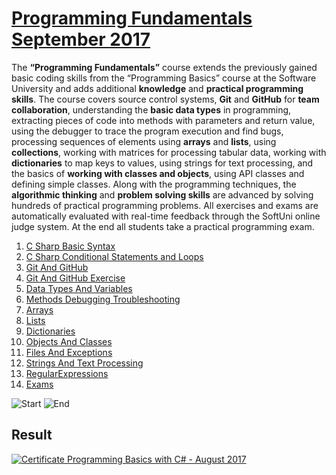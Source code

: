 # [Programming Fundamentals September 2017](https://softuni.bg/trainings/1712/programming-fundamentals-september-2017 "Programming Fundamentals September 2017")

The **“Programming Fundamentals”** course extends the previously gained basic coding skills from the “Programming Basics” course at the Software University and adds additional **knowledge** and **practical programming skills**. The course covers source control systems, **Git** and **GitHub** for **team collaboration**, understanding the **basic data types** in programming, extracting pieces of code into methods with parameters and return value, using the debugger to trace the program execution and find bugs, processing sequences of elements using **arrays** and **lists**, using **collections**, working with matrices for processing tabular data, working with **dictionaries** to map keys to values, using strings for text processing, and the basics of **working with classes and objects**, using API classes and defining simple classes. Along with the programming techniques, the **algorithmic thinking** and **problem solving skills** are advanced by solving hundreds of practical programming problems. All exercises and exams are automatically evaluated with real-time feedback through the SoftUni online judge system. At the end all students take a practical programming exam.

1. <a href="https://github.com/Steffkn/SoftUni/tree/master/C%23/02.TechModule-09.2017/Fundamentals/01.CSharpBasicSyntax"> C Sharp Basic Syntax</a>
2. <a href="https://github.com/Steffkn/SoftUni/tree/master/C%23/02.TechModule-09.2017/Fundamentals/02.CSharpConditionalStatementsLoops"> C Sharp Conditional Statements  and Loops</a>
3. <a href="https://github.com/Steffkn/SoftUni/tree/master/C%23/02.TechModule-09.2017/Fundamentals/03.GitAndGitHubHW"> Git And GitHub</a>
4. <a href="https://github.com/Steffkn/SoftUni/tree/master/C%23/02.TechModule-09.2017/Fundamentals/04.GitAndGitHubExerciseHW"> Git And GitHub Exercise</a>
5. <a href="https://github.com/Steffkn/SoftUni/tree/master/C%23/02.TechModule-09.2017/Fundamentals/05.DataTypesAndVariables"> Data Types And Variables</a>
6. <a href="https://github.com/Steffkn/SoftUni/tree/master/C%23/02.TechModule-09.2017/Fundamentals/06.MethodsDebuggingTroubleshooting"> Methods Debugging Troubleshooting</a>
7. <a href="https://github.com/Steffkn/SoftUni/tree/master/C%23/02.TechModule-09.2017/Fundamentals/07.Arrays"> Arrays</a>
8. <a href="https://github.com/Steffkn/SoftUni/tree/master/C%23/02.TechModule-09.2017/Fundamentals/08.Lists"> Lists</a>
9. <a href="https://github.com/Steffkn/SoftUni/tree/master/C%23/02.TechModule-09.2017/Fundamentals/09.Dictionaries"> Dictionaries</a>
10. <a href="https://github.com/Steffkn/SoftUni/tree/master/C%23/02.TechModule-09.2017/Fundamentals/10.ObjectsAndClasses"> Objects And Classes</a>
11. <a href="https://github.com/Steffkn/SoftUni/tree/master/C%23/02.TechModule-09.2017/Fundamentals/11.FilesAndExceptions"> Files And Exceptions</a>
12. <a href="https://github.com/Steffkn/SoftUni/tree/master/C%23/02.TechModule-09.2017/Fundamentals/12.StringsAndTextProcessing"> Strings And Text Processing</a>
13. <a href="https://github.com/Steffkn/SoftUni/tree/master/C%23/02.TechModule-09.2017/Fundamentals/13.RegularExpressions"> RegularExpressions</a>
14. <a href="https://github.com/Steffkn/SoftUni/tree/master/C%23/02.TechModule-09.2017/Fundamentals/Exams"> Exams</a>

![Start](https://img.shields.io/badge/Start-18.09.2017-blue.svg?style=flat-square)
![End](https://img.shields.io/badge/End-05.11.2017-blue.svg?style=flat-square)


## Result

[![Certificate Programming Basics with C# - August 2017](https://softuni.bg/certificates/converttoimage/24230/cf96fb23)](https://softuni.bg/certificates/details/24230/cf96fb23)